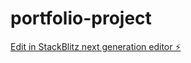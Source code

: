 # portfolio-project

[Edit in StackBlitz next generation editor ⚡️](https://stackblitz.com/~/github.com/DanielLai05/portfolio-project)